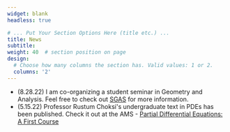 ```yaml
---
widget: blank
headless: true

# ... Put Your Section Options Here (title etc.) ...
title: News
subtitle:
weight: 40  # section position on page
design:
  # Choose how many columns the section has. Valid values: 1 or 2.
  columns: '2'
---
```

- (8.28.22) I am co-organizing a student seminar in Geometry and Analysis. Feel free to check out [SGAS](https://davidknapik.com/sgas/) for more information. 
- (5.15.22) Professor Rustum Choksi's undergraduate text in PDEs has been published. Check it out at the AMS - [Partial Differential Equations: A First Course](https://bookstore.ams.org/amstext-54/)
